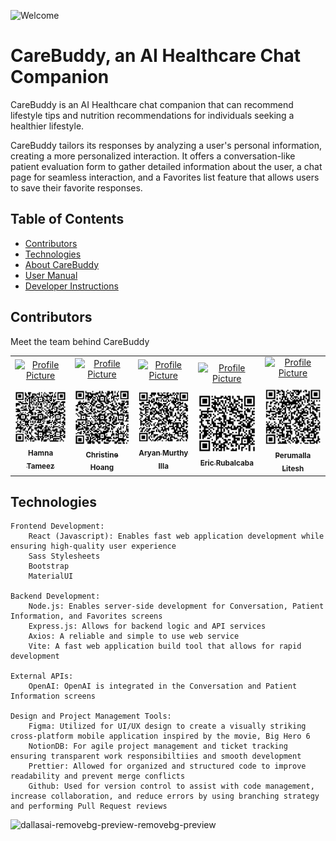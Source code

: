 ![Welcome](https://github.com/user-attachments/assets/7139c4c6-5b7a-4737-9761-1c73d1be7a3f)

# CareBuddy, an AI Healthcare Chat Companion

CareBuddy is an AI Healthcare chat companion that can recommend lifestyle tips and nutrition recommendations for individuals seeking a healthier lifestyle.

CareBuddy tailors its responses by analyzing a user's personal information, creating a more personalized interaction. It offers a conversation-like patient evaluation form to gather detailed information about the user, a chat page for seamless interaction, and a Favorites list feature that allows users to save their favorite responses.

<!--## Watch our video to learn about the development process and see CareBuddy in action!-->

## Table of Contents

- [Contributors](#contributors)
- [Technologies](#technologies)
- [About CareBuddy](./docs/ABOUT.md)
- [User Manual](./docs/USERMANUAL.md)
- [Developer Instructions](./docs/DEVELOPERS.md)

## Contributors

Meet the team behind CareBuddy

<table>
  <tr>
    <td align="center" width="200">
      <a href="https://www.linkedin.com/in/hamna-tameez-6495b2292/">
        <img src="https://media.licdn.com/dms/image/v2/D4E03AQHDLVJ-b6FbvA/profile-displayphoto-shrink_800_800/profile-displayphoto-shrink_800_800/0/1722898425036?e=1728518400&v=beta&t=Md3IC5q2-NKAN4W_RLSIucwKTAAiLDLcMFjFH9RGIX8" width="200px;" alt="Profile Picture"/><br />
        <br/>
        <img src="./docs/QR/hamna.png" alt="Alt text" width="200px"/> <br/>
        <sub><b>Hamna Tameez</b></sub>
      </a><br />
    </td>
    <td align="center" width="200">
      <a href="https://www.linkedin.com/in/christine-hoang-profile/">
        <img src="https://media.licdn.com/dms/image/D5603AQGExGf0D4scgQ/profile-displayphoto-shrink_800_800/0/1710947655283?e=1728518400&v=beta&t=mmMEX9OtvH4iWwNNt7o6g3T-hbD9VgHOnLrUx5xfHnU" width="200px;" alt="Profile Picture"/><br />
        <br/>
        <img src="./docs/QR/christine.jpg" alt="Alt text" width="200px"/> <br/>
        <sub><b>Christine Hoang</b></sub>
      </a><br />
    </td>
    <td align="center" width="200">
      <a href="https://www.linkedin.com/in/aryanmurthy/">
        <img src="https://media.licdn.com/dms/image/D5603AQHTxAV4aDNfoQ/profile-displayphoto-shrink_800_800/0/1722981888880?e=1728518400&v=beta&t=n2UDf__26q6uf6W1t92Ef4ZX7RbPBLhDDya7-QxZNk4" width="200px;" alt="Profile Picture"/><br />
        <br/>
        <img src="./docs/QR/aryan.jpg" alt="Alt text" width="200px"/> <br/>
        <sub><b>Aryan Murthy Illa</b></sub>
      </a><br />
    </td>
    <td align="center" width="200">
      <a href="https://www.linkedin.com/in/erubal/">
        <img src="https://media.licdn.com/dms/image/v2/D4E03AQFuphPhsrkZ9g/profile-displayphoto-shrink_800_800/profile-displayphoto-shrink_800_800/0/1641338203973?e=1728518400&v=beta&t=unqbYh_qu7aHySlPQ98twybfvypl2hcXSRgC5TkoY88" width="200px;" alt="Profile Picture"/><br />
        <br/>
        <img src="./docs/QR/eric.jpg" alt="Alt text" width="200px"/> <br/>
        <sub><b>Eric Rubalcaba</b></sub>
      </a><br />
    </td>
 <td align="center" width="200">
      <a href="https://www.linkedin.com/in/perumalla-litesh/">
        <img src="https://media.licdn.com/dms/image/D4D35AQHqnzK_nEhEPg/profile-framedphoto-shrink_800_800/0/1684505665712?e=1724112000&v=beta&t=yDjFH6Kg3y-Syb4_uJierwOXZXpDys8wAuMconfPnkg" width="200px;" alt="Profile Picture"/><br />
        <br/>
        <img src="./docs/QR/litesh.jpg" alt="Alt text" width="200px"/> <br/>
        <sub><b>Perumalla Litesh</b></sub>
      </a><br />
    </td>
  </tr>
</table>


## Technologies
~~~
Frontend Development:
    React (Javascript): Enables fast web application development while ensuring high-quality user experience
    Sass Stylesheets
    Bootstrap
    MaterialUI

Backend Development:
    Node.js: Enables server-side development for Conversation, Patient Information, and Favorites screens
    Express.js: Allows for backend logic and API services
    Axios: A reliable and simple to use web service
    Vite: A fast web application build tool that allows for rapid development

External APIs:
    OpenAI: OpenAI is integrated in the Conversation and Patient Information screens

Design and Project Management Tools:
    Figma: Utilized for UI/UX design to create a visually striking cross-platform mobile application inspired by the movie, Big Hero 6
    NotionDB: For agile project management and ticket tracking ensuring transparent work responsibiltiies and smooth development
    Prettier: Allowed for organized and structured code to improve readability and prevent merge conflicts
    Github: Used for version control to assist with code management, increase collaboration, and reduce errors by using branching strategy and performing Pull Request reviews
~~~
![dallasai-removebg-preview-removebg-preview](https://github.com/user-attachments/assets/68a02ae1-7403-4a2e-aca7-95ef722b4ced)



